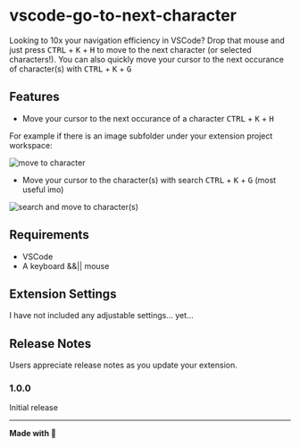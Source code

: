 # vscode-go-to-next-character

Looking to 10x your navigation efficiency in VSCode? Drop that mouse and just press <kbd>CTRL</kbd> + <kbd>K</kbd> + <kbd>H</kbd> to move to the next character (or selected characters!). You can also quickly move your cursor to the next occurance of character(s) with <kbd>CTRL</kbd> + <kbd>K</kbd> + <kbd>G</kbd>

## Features

- Move your cursor to the next occurance of a character <kbd>CTRL</kbd> + <kbd>K</kbd> + <kbd>H</kbd>

For example if there is an image subfolder under your extension project workspace:

![move to character](https://i.imgur.com/bgpsebB.gif)

- Move your cursor to the character(s) with search <kbd>CTRL</kbd> + <kbd>K</kbd> + <kbd>G</kbd> (most useful imo)

![search and move to character(s)](https://i.imgur.com/C1mykzV.gif)


## Requirements

- VSCode
- A keyboard &&|| mouse

## Extension Settings

I have not included any adjustable settings... yet...

## Release Notes

Users appreciate release notes as you update your extension.

### 1.0.0

Initial release

---

**Made with 💖**
